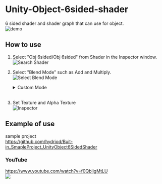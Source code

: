 # Unity-Object-6sided-shader

6 sided shader and shader graph that can use for object.<br>
![demo](https://raw.githubusercontent.com/hydriod/Unity_Object_6sided_shader/image/demo.gif)

## How to use

1.  Select "Obj 6sided/Obj 6sided" from Shader in the Inspector window.<br>
    ![Search Shader](https://raw.githubusercontent.com/hydriod/Unity_Object_6sided_shader/image/SearchShader.png)

2.  Select "Blend Mode" such as Add and Multiply.<br>
    ![Select Blend Mode](https://raw.githubusercontent.com/hydriod/Unity_Object_6sided_shader/image/SelectBlendMode.png)

    <details><summary>Custom Mode</summary>

    If There's not a mode you want to use, select "Custom".<br>
    ![Custom Mode](https://raw.githubusercontent.com/hydriod/Unity_Object_6sided_shader/image/CustomMode1.png)<br>
    you can set srcBlend and dstBlend.<br>
    ![Select Blend](https://raw.githubusercontent.com/hydriod/Unity_Object_6sided_shader/image/CustomMode2.png)

    </details><br>

3.  Set Texture and Alpha Texture<br>
    ![Inspector](https://raw.githubusercontent.com/hydriod/Unity_Object_6sided_shader/image/Inspector.png)

## Example of use

sample project<br>
https://github.com/hydriod/Buit-in_SmapleProject_UnityObject6SidedShader
<br>

### YouTube

https://www.youtube.com/watch?v=f0QbligMtLU<br>
[![](https://img.youtube.com/vi/f0QbligMtLU/0.jpg)](https://www.youtube.com/watch?v=f0QbligMtLU)
